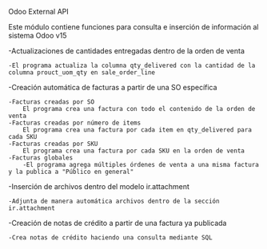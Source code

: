 Odoo External API

Este módulo contiene funciones para consulta e inserción de información al sistema Odoo v15

-Actualizaciones de cantidades entregadas dentro de la orden de venta

    -El programa actualiza la columna qty_delivered con la cantidad de la columna prouct_uom_qty en sale_order_line

-Creación automática de facturas a partir de una SO específica

    -Facturas creadas por SO
        El programa crea una factura con todo el contenido de la orden de venta
    -Facturas creadas por número de items
        El programa crea una factura por cada item en qty_delivered para cada SKU
    -Facturas creadas por SKU
        El programa crea una factura por cada SKU en la orden de venta
    -Facturas globales
        -El programa agrega múltiples órdenes de venta a una misma factura y la publica a "Público en general"

-Inserción de archivos dentro del modelo ir.attachment 
    
    -Adjunta de manera automática archivos dentro de la sección ir.attachment

-Creación de notas de crédito a partir de una factura ya publicada
    
    -Crea notas de crédito haciendo una consulta mediante SQL